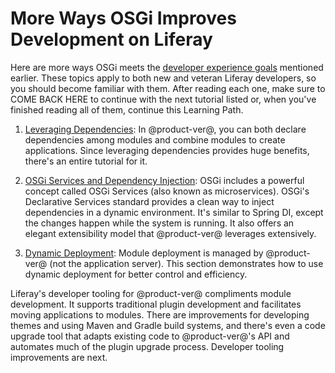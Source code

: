 # More Ways OSGi Improves Development on Liferay [](id=more-ways-osgi-improves-development-on-liferay)

Here are more ways OSGi meets the
[developer experience goals](/develop/tutorials/-/knowledge_base/7-1/osgi-and-modularity-for-liferay-6-developers)
mentioned earlier. These topics apply to both new and veteran Liferay
developers, so you should become familiar with them. After reading each one,
make sure to COME BACK HERE to continue with the next tutorial listed or, when
you've finished reading all of them, continue this Learning Path.
 
1.  [Leveraging Dependencies](/develop/tutorials/-/knowledge_base/7-1/leveraging-dependencies):
    In @product-ver@, you can both declare dependencies among modules and
    combine modules to create applications. Since leveraging dependencies
    provides huge benefits, there's an entire tutorial for it.

2.  [OSGi Services and Dependency Injection](/develop/tutorials/-/knowledge_base/7-1/osgi-services-and-dependency-injection-with-declarative-services):
    OSGi includes a powerful concept called OSGi Services (also known as
    microservices). OSGi's Declarative Services standard provides a clean way to
    inject dependencies in a dynamic environment. It's similar to Spring DI,
    except the changes happen while the system is running. It also offers an
    elegant extensibility model that @product-ver@ leverages extensively.

3.  [Dynamic Deployment](/develop/tutorials/-/knowledge_base/7-1/dynamic-deployment):
    Module deployment is managed by @product-ver@ (not the application server).
    This section demonstrates how to use dynamic deployment for better control
    and efficiency.

Liferay's developer tooling for @product-ver@ compliments module development. It
supports traditional plugin development and facilitates moving applications to
modules. There are improvements for developing themes and using Maven and Gradle
build systems, and there's even a code upgrade tool that adapts existing code to
@product-ver@'s API and automates much of the plugin upgrade process. Developer
tooling improvements are next. 
